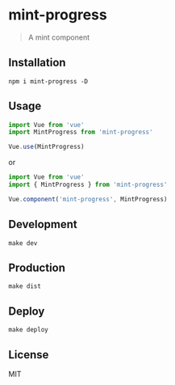 # mint-progress
> A mint component

## Installation
```shell
npm i mint-progress -D
```

## Usage
```javascript
import Vue from 'vue'
import MintProgress from 'mint-progress'

Vue.use(MintProgress)
```

or

```javascript
import Vue from 'vue'
import { MintProgress } from 'mint-progress'

Vue.component('mint-progress', MintProgress)
```

## Development

```shell
make dev
```

## Production
```
make dist
```

## Deploy
```shell
make deploy
```

## License
MIT
